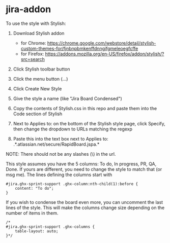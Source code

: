 # jira-addon

To use the style with Stylish:
1. Download Stylish addon
   - for Chrome: https://chrome.google.com/webstore/detail/stylish-custom-themes-for/fjnbnpbmkenffdnngjfgmeleoegfcffe
   - for Firefox: https://addons.mozilla.org/en-US/firefox/addon/stylish/?src=search

2. Click Stylish toolbar button
3. Click the menu button (...)
4. Click Create New Style
5. Give the style a name (like "Jira Board Condensed")
6. Copy the contents of Stylish.css in this repo and paste them into the Code section of Stylish
7. Next to Applies to: on the bottom of the Stylish style page, click Specify, then change the dropdown to URLs matching the regexp
8. Paste this into the text box next to Applies to: .\*.atlassian.net/secure/RapidBoard.jspa.\*

NOTE: There should not be any slashes (\\) in the url. 


This style assumes you have the 5 columns: To do, In progress, PR, QA, Done. If yours are different, you need to change the style to match that (or msg me). The lines defining the columns start with
```
#jira.ghx-sprint-support .ghx-column:nth-child(1):before {
    content: "To do";
}
```

If you wish to condense the board even more, you can uncomment the last lines of the style. This will make the columns change size depending on the number of items in them.
```
/*
#jira.ghx-sprint-support .ghx-columns {
	table-layout: auto;
}*/
```
